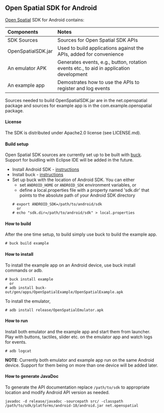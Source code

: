 ## Open Spatial SDK for Android

[Open Spatial](http://openspatial.net) SDK for Android contains:

| Components         | Notes
| :---------         | :----
| SDK Sources        | Sources for Open Spatial SDK APIs
| OpenSpatialSDK.jar | Used to build applications against the APIs, added for convenience
| An emulator APK    | Generates events, e.g., button, rotation events etc., to aid in application development
| An example app     | Demostrates how to use the APIs to register and log events

Sources needed to build OpenSpatialSDK.jar are in the net.openspatial package and sources for example app is in the com.example.openspatial package.

#### License
The SDK is distributed under Apache2.0 license (see LICENSE.md).

#### Build setup

Open Spatial SDK sources are currently set up to be built with [buck](http://facebook.github.io/buck).  Support for buidling with Eclipse IDE will be added in the future.

* Install Android SDK - [instructions](http://developer.android.com/sdk/index.html?hl=sk)
* Install buck - [instructions](http://facebook.github.io/buck/setup/quick_start.html)
* Set up buck with the location of Android SDK.  You can either
  - set `ANDROID_HOME` or `ANDROID_SDK` environment variables, or
  - define a local.properties file with a property named 'sdk.dir' that points to the absolute path of your Android SDK directory
  ```
  # export ANDROID_SDK=/path/to/android/sdk
    or
  # echo "sdk.dir=/path/to/android/sdk" > local.properties
  ```

#### How to build

After the one time setup, to build simply use buck to build the example app.
```
# buck build example
```

#### How to install

To install the example app on an Android device, use buck install commands or adb.

```
# buck install example
  or
# adb install buck-out/gen/apps/OpenSpatialExample/OpenSpatialExample.apk
```

To install the emulator,
```
# adb install release/OpenSpatialEmulator.apk
```

#### How to run

Install both emulator and the example app and start them from launcher.  Play with buttons, tactiles, slider etc. on the emulator app and watch logs for events.

```# adb logcat```

**NOTE**: Currently both emulator and example app run on the same Android device.  Support for them being on more than one device will be added later.

#### How to generate JavaDoc

To generate the API documentation replace `/path/to/sdk` to appropriate location and modify Android API version as needed.

```
javadoc -d release/javadoc -sourcepath src/ -classpath /path/to/sdk/platforms/android-18/android.jar net.openspatial
```
